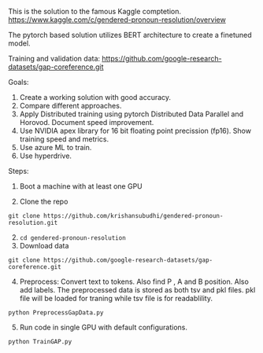 This is the solution to the famous Kaggle comptetion.
https://www.kaggle.com/c/gendered-pronoun-resolution/overview

The pytorch based solution utilizes BERT architecture to create a finetuned model.

Training and validation data: https://github.com/google-research-datasets/gap-coreference.git

Goals:

1. Create a working solution with good accuracy.
2. Compare different approaches.
3. Apply Distributed training using pytorch Distributed Data Parallel and Horovod. Document speed improvement.
4. Use NVIDIA apex library for 16 bit floating point precission (fp16). Show training speed and metrics.
5. Use azure ML to train. 
6. Use hyperdrive.

Steps:

1. Boot a machine with at least one GPU

1. Clone the repo
```
git clone https://github.com/krishansubudhi/gendered-pronoun-resolution.git
```
2. `cd gendered-pronoun-resolution`
3. Download data

```
git clone https://github.com/google-research-datasets/gap-coreference.git
``` 

4. Preprocess: Convert text to tokens. Also find P , A and B position. Also add labels. The preprocessed data is stored as both tsv and pkl files. pkl file will be loaded for traning while tsv file is for readablility.

```
python PreprocessGapData.py
```

5. Run code in single GPU with default configurations.
```
python TrainGAP.py
```
